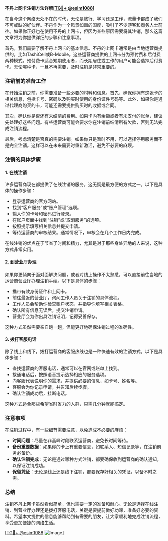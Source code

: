 **不丹上网卡注销方法详解[[TG💪+ @esim1088](https://t.me/s/esim1088)]**

在当今这个网络无处不在的时代，无论是旅行、学习还是工作，流量卡都成了我们不可或缺的好伙伴。不丹作为一个风景如画的国度，吸引了不少游客和商务人士前往。如果你正好也在使用不丹的上网卡，但因为某些原因需要将其注销，那么这篇文章将为你提供详细的步骤和注意事项。

首先，我们需要了解不丹上网卡的基本信息。不丹的上网卡通常是由当地运营商提供的，比如TashiCell或B-Mobile。这些运营商提供的上网卡分为预付费和后付费两种模式。预付费卡适合短期使用者，而长期居住或工作的用户可能会选择后付费卡。无论哪种卡，一旦不再需要，及时注销是非常重要的。

### 注销前的准备工作

在开始注销之前，你需要准备一些必要的材料和信息。首先，确保你拥有这张卡的相关信息，包括卡号、密码以及购买时使用的身份证件号码等。此外，如果你是通过代理商购买的卡，可能还需要提供购买时的收据或合同。

其次，确认你是否还有未结清的费用。如果卡内有余额或者有未支付的账单，建议先处理好这些问题。有些运营商可能会要求你在注销前结清所有欠款，否则无法完成注销流程。

最后，考虑清楚是否真的需要注销。如果你只是暂时不用，可以选择停用服务而不是完全注销。这样可以在未来需要时重新激活，避免不必要的麻烦。

### 注销的具体步骤

#### 1. 在线注销

许多运营商现在都提供了在线注销的服务，这无疑是最方便的方式之一。以下是具体的操作步骤：

- 登录运营商的官方网站。
- 找到“客户服务”或“账户管理”选项。
- 输入你的卡号和密码进行登录。
- 在账户页面中找到“注销”或“取消服务”的选项。
- 按照提示填写相关信息并提交申请。
- 等待运营商的审核结果。通常情况下，审核会在几个工作日内完成。

在线注销的优点在于节省了时间和精力，尤其是对于那些身处异地的人来说，这种方式非常实用。

#### 2. 到营业厅办理

如果你更倾向于面对面解决问题，或者对线上操作不太熟悉，可以直接前往当地的运营商营业厅办理注销手续。以下是具体的步骤：

- 携带有效身份证件和上网卡。
- 前往最近的营业厅，询问工作人员关于注销的具体流程。
- 工作人员会帮助你检查账户状态，并指导你填写相关表格。
- 确认所有信息无误后，提交注销申请。
- 营业厅会为你出具注销证明，记得妥善保存。

这种方式虽然需要亲自跑一趟，但能更好地确保注销过程的准确性。

#### 3. 拨打客服电话

除了线上和线下，拨打运营商的客服热线也是一种快速有效的注销方式。以下是具体步骤：

- 查找运营商的客服电话，通常可以在官网或账单上找到。
- 拨通电话后，按照语音提示选择相应的服务选项。
- 向客服代表说明你的需求，并提供必要的信息，如卡号、姓名等。
- 客服会为你记录申请，并告知后续步骤。
- 确认注销成功后，挂断电话。

这种方式适合那些希望省时省力的人群，只需几分钟就能搞定。

### 注意事项

在注销过程中，有一些细节需要注意，以免造成不必要的麻烦：

- **时间问题**：尽量在非高峰时段联系运营商，避免长时间等待。
- **备份重要数据**：如果你的卡上有重要信息，如联系人、短信记录等，在注销前务必备份。
- **确认注销完成**：无论是通过哪种方式注销，都要确保收到运营商的确认通知，以保证注销成功。
- **保留凭证**：无论是线上还是线下注销，都要保存好相关的凭证，以备不时之需。

### 总结

注销不丹上网卡虽然看似简单，但也需要一定的准备和耐心。无论是选择在线注销、到营业厅办理还是拨打客服电话，关键是要提前做好功课，准备好必要的资料。希望本文提供的信息能够帮助到有需要的朋友，让大家顺利地完成注销流程，享受更加便捷的网络生活。

[[TG💪+ @esim1088](https://t.me/s/esim1088) ![Image](https://i.postimg.cc/4NQfJmqS/Snipaste-2025-05-13-00-14-12.png)]
